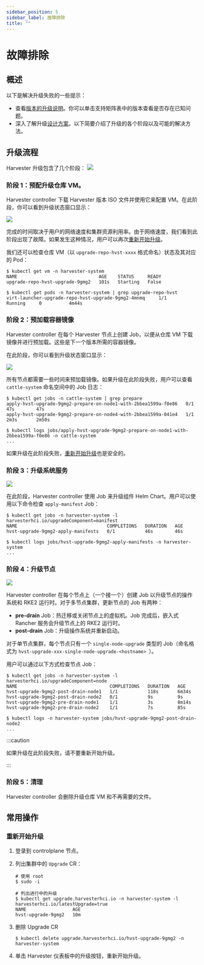 ```yaml
---
sidebar_position: 5
sidebar_label: 故障排除
title: ""
---
```


# 故障排除

## 概述

以下是解决升级失败的一些提示：

- 查看[版本的升级说明](./automatic.md#升级支持矩阵)。你可以单击支持矩阵表中的版本查看是否存在已知问题。
- 深入了解升级[设计方案](https://github.com/harvester/harvester/blob/master/enhancements/20220413-zero-downtime-upgrade.md)。以下简要介绍了升级的各个阶段以及可能的解决方法。

## 升级流程

Harvester 升级包含了几个阶段：
![](/img/v1.0/upgrade/ts_upgrade_phases.png)

### 阶段 1：预配升级仓库 VM。

Harvester controller 下载 Harvester 版本 ISO 文件并使用它来配置 VM。在此阶段，你可以看到升级状态窗口显示：

![](/img/v1.0/upgrade/ts_status_phase1.png)

完成的时间取决于用户的网络速度和集群资源利用率。由于网络速度，我们看到此阶段出现了故障。如果发生这种情况，用户可以再次[重新开始升级](#重新开始升级)。

我们还可以检查仓库 VM（以 `upgrade-repo-hvst-xxxx` 格式命名）状态及其对应的 Pod：

```
$ kubectl get vm -n harvester-system
NAME                              AGE    STATUS     READY
upgrade-repo-hvst-upgrade-9gmg2   101s   Starting   False

$ kubectl get pods -n harvester-system | grep upgrade-repo-hvst
virt-launcher-upgrade-repo-hvst-upgrade-9gmg2-4mnmq     1/1     Running     0          4m44s
```

### 阶段 2：预加载容器镜像

Harvester controller 在每个 Harvester 节点上创建 Job，以便从仓库 VM 下载镜像并进行预加载。这些是下一个版本所需的容器镜像。

在此阶段，你可以看到升级状态窗口显示：

![](/img/v1.0/upgrade/ts_status_phase2.png)

所有节点都需要一些时间来预加载镜像。如果升级在此阶段失败，用户可以查看 `cattle-system` 命名空间中的 Job 日志：

```
$ kubectl get jobs -n cattle-system | grep prepare
apply-hvst-upgrade-9gmg2-prepare-on-node1-with-2bbea1599a-f0e86   0/1           47s        47s
apply-hvst-upgrade-9gmg2-prepare-on-node4-with-2bbea1599a-041e4   1/1           2m3s       2m50s

$ kubectl logs jobs/apply-hvst-upgrade-9gmg2-prepare-on-node1-with-2bbea1599a-f0e86 -n cattle-system
...
```

如果升级在此阶段失败，[重新开始升级](#重新开始升级)也是安全的。

### 阶段 3：升级系统服务

![](/img/v1.0/upgrade/ts_status_phase3.png)

在此阶段，Harvester controller 使用 Job 来升级组件 Helm Chart。用户可以使用以下命令检查 `apply-manifest` Job：

```
$ kubectl get jobs -n harvester-system -l harvesterhci.io/upgradeComponent=manifest
NAME                                 COMPLETIONS   DURATION   AGE
hvst-upgrade-9gmg2-apply-manifests   0/1           46s        46s

$ kubectl logs jobs/hvst-upgrade-9gmg2-apply-manifests -n harvester-system
...
```

### 阶段 4：升级节点

![](/img/v1.0/upgrade/ts_status_phase4.png)

Harvester controller 在每个节点上（一个接一个）创建 Job 以升级节点的操作系统和 RKE2 运行时。对于多节点集群，更新节点的 Job 有两种：

- **pre-drain** Job：热迁移或关闭节点上的虚拟机。Job 完成后，嵌入式 Rancher 服务会升级节点上的 RKE2 运行时。
- **post-drain** Job：升级操作系统并重新启动。

对于单节点集群，每个节点只有一个 `single-node-upgrade` 类型的 Job（命名格式为 `hvst-upgrade-xxx-single-node-upgrade-<hostname> `）。

用户可以通过以下方式检查节点 Job：

```
$ kubectl get jobs -n harvester-system -l harvesterhci.io/upgradeComponent=node
NAME                                  COMPLETIONS   DURATION   AGE
hvst-upgrade-9gmg2-post-drain-node1   1/1           118s       6m34s
hvst-upgrade-9gmg2-post-drain-node2   0/1           9s         9s
hvst-upgrade-9gmg2-pre-drain-node1    1/1           3s         8m14s
hvst-upgrade-9gmg2-pre-drain-node2    1/1           7s         85s

$ kubectl logs -n harvester-system jobs/hvst-upgrade-9gmg2-post-drain-node2
...
```

:::caution

如果升级在此阶段失败，请不要重新开始升级。

:::

### 阶段 5：清理

Harvester controller 会删除升级仓库 VM 和不再需要的文件。


## 常用操作

### 重新开始升级

1. 登录到 controlplane 节点。
2. 列出集群中的 `Upgrade` CR：

   ```
   # 使用 root
   $ sudo -i

   # 列出进行中的升级
   $ kubectl get upgrade.harvesterhci.io -n harvester-system -l harvesterhci.io/latestUpgrade=true
   NAME                 AGE
   hvst-upgrade-9gmg2   10m
   ```

3. 删除 Upgrade CR

   ```
   $ kubectl delete upgrade.harvesterhci.io/hvst-upgrade-9gmg2 -n harvester-system
   ```

4. 单击 Harvester 仪表板中的升级按钮，重新开始升级。
